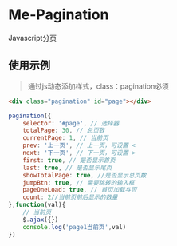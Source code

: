 # Me-Pagination
Javascript分页

## 使用示例
> 通过js动态添加样式，class：pagination必须

```html
<div class="pagination" id="page"></div>
```
```js
pagination({
	selector: '#page', // 选择器
	totalPage: 30, // 总页数
	currentPage: 1, // 当前页
	prev: '上一页', // 上一页，可设置 <
	next: '下一页', // 下一页，可设置 >
	first: true, // 是否显示首页
	last: true, // 是否显示尾页
	showTotalPage: true, //是否显示总页数
	jumpBtn: true, // 需要跳转的输入框
	pageOneLoad: true, // 首页加载与否
	count: 2//当前页前后显示的数量
},function(val){
	// 当前页
	$.ajax({})
	console.log('page1当前页',val)
})
